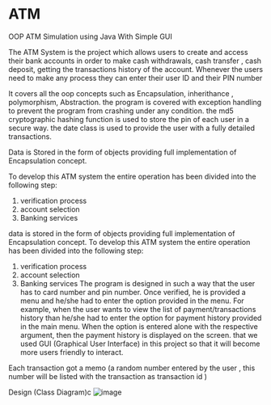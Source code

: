 # ATM
OOP ATM Simulation using Java With Simple GUI


The ATM System is the project which allows users to  create and access their bank accounts in order to make cash withdrawals, cash transfer , cash deposit, getting the transactions history of the account. Whenever the users need to make any process they can enter their user ID and their PIN number 

It covers all the oop concepts such as Encapsulation, inherithance , polymorphism, Abstraction.
the program is covered with exception handling to prevent the program from crashing under any condition.
the md5 cryptographic hashing function is used to store the pin of each user in a secure way.
the date class is used to provide the user with a fully detailed transactions.

Data is Stored in the form of objects providing full implementation of Encapsulation concept.


To develop this ATM system the entire operation has been divided into the following 
step: 
1. verification process
2. account selection 
3. Banking services 

data is stored in the form of objects providing full implementation of Encapsulation concept.
To develop this ATM system the entire operation has been divided into the following 
step: 
1. verification process
2. account selection 
3. Banking services 
The program is designed in such a way that the user has to card number and pin number. Once 
verified, he is provided a menu and he/she had to enter the option provided in the 
menu. For example, when the user wants to view the list of payment/transactions history than 
he/she had to enter the option for payment history provided in the main menu. When 
the option is entered alone with the respective argument, then the payment history is 
displayed on the screen.
that we used GUI (Graphical User Interface) in this project so that it will become more users friendly to interact.

Each transaction got a memo (a random number entered by the user , this number will be listed with the transaction as transaction id )

Design (Class Diagram)c
![image](https://user-images.githubusercontent.com/83463726/156082201-0cbdef53-294b-475a-9206-1b116432ab75.png)


